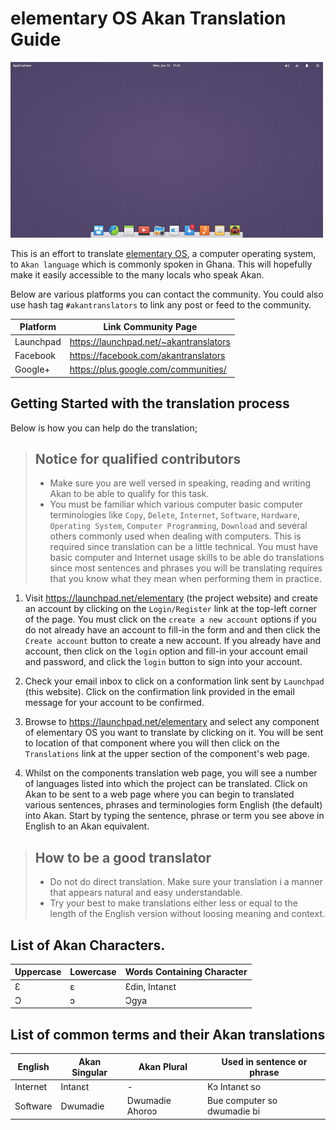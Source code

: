 # elementary OS Akan Translation Guide

![elementary OS](images/elementary-os.png)

This is an effort to translate [elementary OS](https://elementary.io), a computer operating system, to `Akan language` which is commonly spoken in Ghana. This will hopefully make it easily accessible to the many locals who speak Akan.

Below are various platforms you can contact the community. You could also use hash tag `#akantranslators` to link any post or feed to the community.

 Platform |  Link Community Page
--|--
 Launchpad | https://launchpad.net/~akantranslators
 Facebook |  https://facebook.com/akantranslators
 Google+ | https://plus.google.com/communities/


## Getting Started with the translation process
Below is how you can help do the translation;

> ## Notice for qualified contributors
> * Make sure you are well versed in speaking, reading and writing Akan to be able to qualify for this task.
> * You must be familiar which various computer basic computer terminologies like `Copy`, `Delete`, `Internet`, `Software`, `Hardware`, `Operating System`, `Computer Programming`, `Download` and several others commonly used when dealing with computers. This is required since translation can be a little technical.
> You must have basic computer and Internet usage skills to be able do translations since most sentences and phrases you will be translating requires that you know what they
mean when performing them in practice.


1. Visit https://launchpad.net/elementary (the project website) and create an account by clicking on the `Login/Register` link at the top-left corner of the page. You must click on the `create a new account` options if you do not already have an account to fill-in the form and and then click the `Create account` button to create a new account. If you already have and account, then click on the `login` option and fill-in your account email and password, and click the `login` button to sign into your account.

2. Check your email inbox to click on a conformation link sent by `Launchpad` (this website). Click on the confirmation link provided in the email message for your account to be confirmed.

3. Browse to https://launchpad.net/elementary and select any component of elementary OS you want to translate by clicking on it. You will be sent to location of that component where you will then click on the `Translations` link at the upper section of the component's web page.

4. Whilst on the components translation web page, you will see a number of languages listed into which the project can be translated. Click on Akan to be sent to a web page where you can begin to translated various sentences, phrases and terminologies form English (the default) into Akan. Start by typing the sentence, phrase or term you see above in English to an Akan equivalent.

> ## How to be a good translator
> * Do not do direct translation. Make sure your translation i a manner that appears natural and easy understandable.
> * Try your best to make translations either less or equal to the length of the English version without loosing meaning and context.


## List of Akan Characters.
Uppercase   | Lowercase  | Words Containing Character
--|---|--
 Ɛ | ɛ  | Ɛdin, Intanɛt
 Ɔ | ɔ  | Ɔgya

## List of common terms and their Akan translations
English | Akan Singular  | Akan Plural  | Used in sentence or phrase
--|---|---|--
 Internet | Intanɛt  | -  |  Kɔ Intanɛt so
 Software |  Dwumadie | Dwumadie Ahoroɔ  | Bue computer so dwumadie bi
